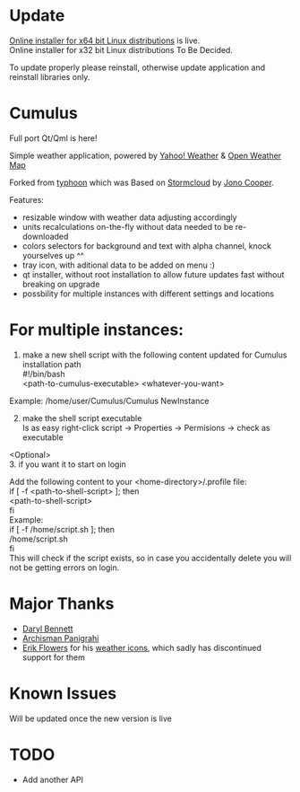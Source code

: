 # Update

[Online installer for x64 bit Linux distributions](https://github.com/vadrian89/cumulus-qt/releases/tag/2.0.1a) is live.  
Online installer for x32 bit Linux distributions To Be Decided.

To update properly please reinstall, otherwise update application and reinstall libraries only.

# Cumulus

Full port Qt/Qml is here!

Simple weather application, powered by [Yahoo! Weather](http://weather.yahoo.com) & [Open Weather Map](http://openweathermap.org/)

Forked from [typhoon](https://github.com/apandada1/typhoon) which was
Based on [Stormcloud](https://github.com/consindo/stormcloud/) by [Jono Cooper](https://twitter.com/consindo).

Features:
- resizable window with weather data adjusting accordingly
- units recalculations on-the-fly without data needed to be re-downloaded
- colors selectors for background and text with alpha channel, knock yourselves up ^^
- tray icon, with aditional data to be added on menu :)
- qt installer, without root installation to allow future updates fast without breaking on upgrade
- possbility for multiple instances with different settings and locations

# For multiple instances:

1. make a new shell script with the following content updated for Cumulus installation path  
#!/bin/bash  
\<path-to-cumulus-executable> \<whatever-you-want>  

Example: /home/user/Cumulus/Cumulus NewInstance

2. make the shell script executable  
Is as easy right-click script -> Properties -> Permisions -> check as executable  

\<Optional>  
3. if you want it to start on login  

Add the following content to your \<home-directory>/.profile file:  
if [ -f \<path-to-shell-script> ]; then  
  \<path-to-shell-script>  
fi  
Example:  
if [ -f /home/script.sh ]; then  
  /home/script.sh  
fi  
This will check if the script exists, so in case you accidentally delete you will not be getting errors on login.

# Major Thanks
- [Daryl Bennett](https://github.com/kd8bny)
- [Archisman Panigrahi](https://github.com/apandada1)
- [Erik Flowers](https://github.com/erikflowers) for his [weather icons](https://github.com/erikflowers/weather-icons),
which sadly has discontinued support for them

# Known Issues

Will be updated once the new version is live

# TODO
- Add another API
